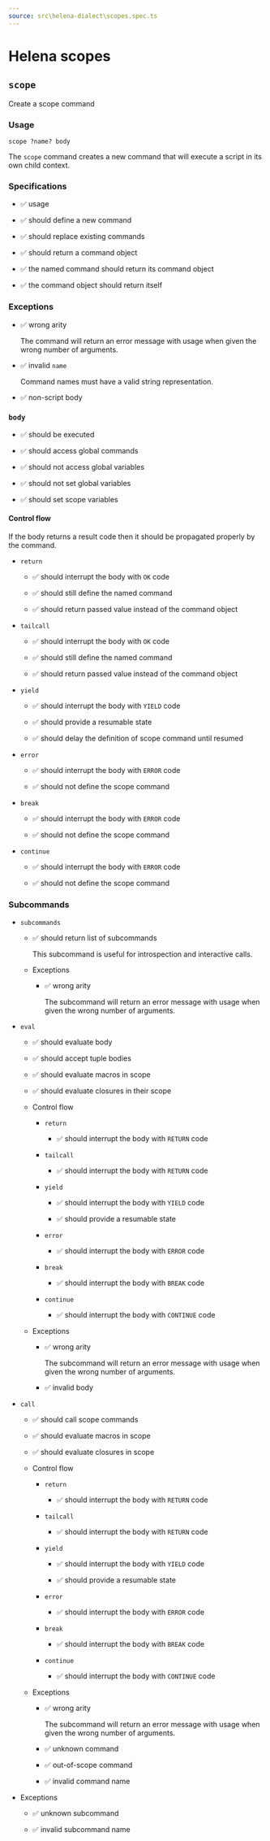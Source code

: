 ```yaml
---
source: src\helena-dialect\scopes.spec.ts
---
```

# Helena scopes

## `scope`

Create a scope command

### Usage

```lna
scope ?name? body
```

The `scope` command creates a new command that will execute a script in
its own child context.

### Specifications

- ✅ usage

- ✅ should define a new command

- ✅ should replace existing commands

- ✅ should return a command object

- ✅ the named command should return its command object

- ✅ the command object should return itself

### Exceptions

- ✅ wrong arity

  The command will return an error message with usage when given the
  wrong number of arguments.

- ✅ invalid `name`

  Command names must have a valid string representation.

- ✅ non-script body

### `body`

- ✅ should be executed

- ✅ should access global commands

- ✅ should not access global variables

- ✅ should not set global variables

- ✅ should set scope variables

#### Control flow

If the body returns a result code then it should be propagated
properly by the command.

- `return`

  - ✅ should interrupt the body with `OK` code

  - ✅ should still define the named command

  - ✅ should return passed value instead of the command object

- `tailcall`

  - ✅ should interrupt the body with `OK` code

  - ✅ should still define the named command

  - ✅ should return passed value instead of the command object

- `yield`

  - ✅ should interrupt the body with `YIELD` code

  - ✅ should provide a resumable state

  - ✅ should delay the definition of scope command until resumed

- `error`

  - ✅ should interrupt the body with `ERROR` code

  - ✅ should not define the scope command

- `break`

  - ✅ should interrupt the body with `ERROR` code

  - ✅ should not define the scope command

- `continue`

  - ✅ should interrupt the body with `ERROR` code

  - ✅ should not define the scope command

### Subcommands

- `subcommands`

  - ✅ should return list of subcommands

    This subcommand is useful for introspection and interactive
    calls.

  - Exceptions

    - ✅ wrong arity

      The subcommand will return an error message with usage when
      given the wrong number of arguments.

- `eval`

  - ✅ should evaluate body

  - ✅ should accept tuple bodies

  - ✅ should evaluate macros in scope

  - ✅ should evaluate closures in their scope

  - Control flow

    - `return`

      - ✅ should interrupt the body with `RETURN` code

    - `tailcall`

      - ✅ should interrupt the body with `RETURN` code

    - `yield`

      - ✅ should interrupt the body with `YIELD` code

      - ✅ should provide a resumable state

    - `error`

      - ✅ should interrupt the body with `ERROR` code

    - `break`

      - ✅ should interrupt the body with `BREAK` code

    - `continue`

      - ✅ should interrupt the body with `CONTINUE` code

  - Exceptions

    - ✅ wrong arity

      The subcommand will return an error message with usage when
      given the wrong number of arguments.

    - ✅ invalid body

- `call`

  - ✅ should call scope commands

  - ✅ should evaluate macros in scope

  - ✅ should evaluate closures in scope

  - Control flow

    - `return`

      - ✅ should interrupt the body with `RETURN` code

    - `tailcall`

      - ✅ should interrupt the body with `RETURN` code

    - `yield`

      - ✅ should interrupt the body with `YIELD` code

      - ✅ should provide a resumable state

    - `error`

      - ✅ should interrupt the body with `ERROR` code

    - `break`

      - ✅ should interrupt the body with `BREAK` code

    - `continue`

      - ✅ should interrupt the body with `CONTINUE` code

  - Exceptions

    - ✅ wrong arity

      The subcommand will return an error message with usage when
      given the wrong number of arguments.

    - ✅ unknown command

    - ✅ out-of-scope command

    - ✅ invalid command name

- Exceptions

  - ✅ unknown subcommand

  - ✅ invalid subcommand name


